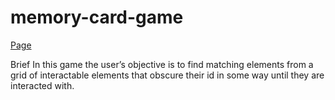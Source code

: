 # memory-card-game
[Page](https://dima-hensetskyi.github.io/memory-card-game/)


Brief
In this game the user’s objective is to find matching elements from a grid of interactable elements that obscure their id in some way until they are interacted with.
